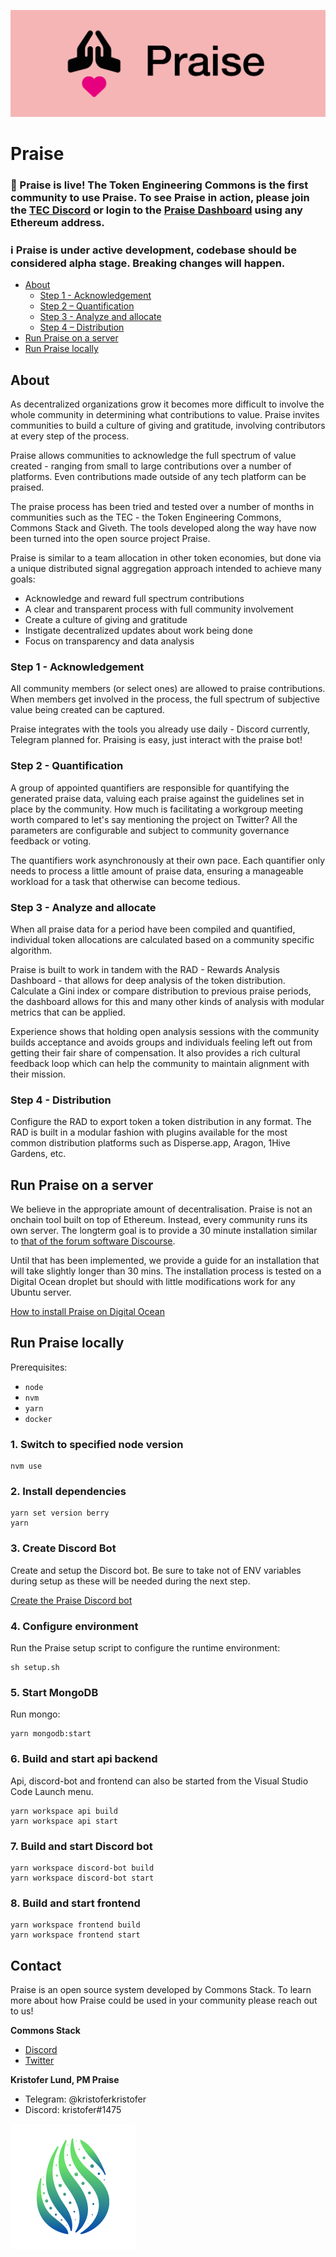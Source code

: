 ![Praise Banner](/media/banner.png)

# Praise

### 🎉 Praise is live! The Token Engineering Commons is the first community to use Praise. To see Praise in action, please join the [TEC Discord](https://discord.tecommons.org) or login to the [Praise Dashboard](https://praise.tecommons.org) using any Ethereum address.

### ℹ️ Praise is under active development, codebase should be considered alpha stage. Breaking changes will happen.

- [About](#about)
  - [Step 1 - Acknowledgement](#step-1---acknowledgement)
  - [Step 2 – Quantification](#step-2---quantification)
  - [Step 3 - Analyze and allocate](#step-3---analyze-and-allocate)
  - [Step 4 – Distribution](#step-4---distribution)
- [Run Praise on a server](#run-praise-on-a-server)
- [Run Praise locally](#run-praise-locally)

## About

As decentralized organizations grow it becomes more difficult to involve the whole community in determining what contributions to value. Praise invites communities to build a culture of giving and gratitude, involving contributors at every step of the process.

Praise allows communities to acknowledge the full spectrum of value created - ranging from small to large contributions over a number of platforms. Even contributions made outside of any tech platform can be praised.

The praise process has been tried and tested over a number of months in communities such as the TEC - the Token Engineering Commons, Commons Stack and Giveth. The tools developed along the way have now been turned into the open source project Praise.

Praise is similar to a team allocation in other token economies, but done via a unique distributed signal aggregation approach intended to achieve many goals:

- Acknowledge and reward full spectrum contributions
- A clear and transparent process with full community involvement
- Create a culture of giving and gratitude
- Instigate decentralized updates about work being done
- Focus on transparency and data analysis

### Step 1 - Acknowledgement

All community members (or select ones) are allowed to praise contributions. When members get involved in the process, the full spectrum of subjective value being created can be captured.

Praise integrates with the tools you already use daily - Discord currently, Telegram planned for. Praising is easy, just interact with the praise bot!

### Step 2 - Quantification

A group of appointed quantifiers are responsible for quantifying the generated praise data, valuing each praise against the guidelines set in place by the community. How much is facilitating a workgroup meeting worth compared to let's say mentioning the project on Twitter? All the parameters are configurable and subject to community governance feedback or voting.

The quantifiers work asynchronously at their own pace. Each quantifier only needs to process a little amount of praise data, ensuring a manageable workload for a task that otherwise can become tedious.

### Step 3 - Analyze and allocate

When all praise data for a period have been compiled and quantified, individual token allocations are calculated based on a community specific algorithm.

Praise is built to work in tandem with the RAD - Rewards Analysis Dashboard - that allows for deep analysis of the token distribution. Calculate a Gini index or compare distribution to previous praise periods, the dashboard allows for this and many other kinds of analysis with modular metrics that can be applied.

Experience shows that holding open analysis sessions with the community builds acceptance and avoids groups and individuals feeling left out from getting their fair share of compensation. It also provides a rich cultural feedback loop which can help the community to maintain alignment with their mission.

### Step 4 - Distribution

Configure the RAD to export token a token distribution in any format. The RAD is built in a modular fashion with plugins available for the most common distribution platforms such as Disperse.app, Aragon, 1Hive Gardens, etc.

## Run Praise on a server

We believe in the appropriate amount of decentralisation. Praise is not an onchain tool built on top of Ethereum. Instead, every community runs its own server. The longterm goal is to provide a 30 minute installation similar to [that of the forum software Discourse](https://github.com/discourse/discourse/blob/main/docs/INSTALL-cloud.md).

Until that has been implemented, we provide a guide for an installation that will take slightly longer than 30 mins. The installation process is tested on a Digital Ocean droplet but should with little modifications work for any Ubuntu server.

[How to install Praise on Digital Ocean](/packages/docs/install-praise-on-digital-ocean.md)

## Run Praise locally

Prerequisites:

- `node`
- `nvm`
- `yarn`
- `docker`

### 1. Switch to specified node version

```
nvm use
```

### 2. Install dependencies

```
yarn set version berry
yarn
```

### 3. Create Discord Bot

Create and setup the Discord bot. Be sure to take not of ENV variables during setup as these will be needed during the next step.

[Create the Praise Discord bot](/packages/docs/create-discord-bot.md)

### 4. Configure environment

Run the Praise setup script to configure the runtime environment:

```
sh setup.sh
```

### 5. Start MongoDB

Run mongo:

```
yarn mongodb:start
```

### 6. Build and start api backend

Api, discord-bot and frontend can also be started from the Visual Studio Code Launch menu.

```
yarn workspace api build
yarn workspace api start
```

### 7. Build and start Discord bot

```
yarn workspace discord-bot build
yarn workspace discord-bot start
```

### 8. Build and start frontend

```
yarn workspace frontend build
yarn workspace frontend start
```

## Contact

Praise is an open source system developed by Commons Stack. To learn more about how Praise could be used in your community please reach out to us!

**Commons Stack**

- [Discord](http://discord.link/commonsstack)
- [Twitter](https://twitter.com/commonsstack)

**Kristofer Lund, PM Praise**

- Telegram: @kristoferkristofer
- Discord: kristofer#1475

![Commons Stack](/media/cs.png)
